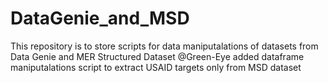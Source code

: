 # DataGenie_and_MSD
This repository is to store scripts for data maniputalations of datasets from Data Genie and MER Structured Dataset
@Green-Eye added dataframe maniputalations script to extract USAID targets only from MSD dataset
